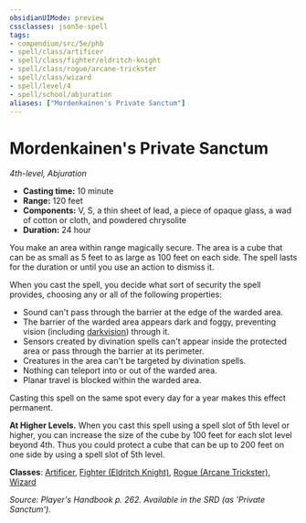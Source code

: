 ```yaml
---
obsidianUIMode: preview
cssclasses: json5e-spell
tags:
- compendium/src/5e/phb
- spell/class/artificer
- spell/class/fighter/eldritch-knight
- spell/class/rogue/arcane-trickster
- spell/class/wizard
- spell/level/4
- spell/school/abjuration
aliases: ["Mordenkainen's Private Sanctum"]
---
```

# Mordenkainen's Private Sanctum
*4th-level, Abjuration*  

- **Casting time:** 10 minute
- **Range:** 120 feet
- **Components:** V, S, a thin sheet of lead, a piece of opaque glass, a wad of cotton or cloth, and powdered chrysolite
- **Duration:** 24 hour

You make an area within range magically secure. The area is a cube that can be as small as 5 feet to as large as 100 feet on each side. The spell lasts for the duration or until you use an action to dismiss it.

When you cast the spell, you decide what sort of security the spell provides, choosing any or all of the following properties:

- Sound can't pass through the barrier at the edge of the warded area.  
- The barrier of the warded area appears dark and foggy, preventing vision (including [darkvision](5E2014官方资源/规则/senses.md#darkvision)) through it.  
- Sensors created by divination spells can't appear inside the protected area or pass through the barrier at its perimeter.  
- Creatures in the area can't be targeted by divination spells.  
- Nothing can teleport into or out of the warded area.  
- Planar travel is blocked within the warded area.  

Casting this spell on the same spot every day for a year makes this effect permanent.

**At Higher Levels.** When you cast this spell using a spell slot of 5th level or higher, you can increase the size of the cube by 100 feet for each slot level beyond 4th. Thus you could protect a cube that can be up to 200 feet on one side by using a spell slot of 5th level.

**Classes**: [Artificer](5E2014官方资源/classes/artificer-tce.md), [Fighter (Eldritch Knight)](5E2014官方资源/classes/fighter-eldritch-knight.md), [Rogue (Arcane Trickster)](5E2014官方资源/classes/rogue-arcane-trickster.md), [Wizard](5E2014官方资源/classes/wizard.md)

*Source: Player's Handbook p. 262. Available in the SRD (as 'Private Sanctum').*